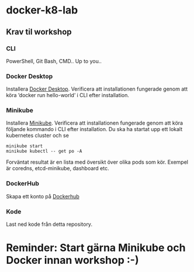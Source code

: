 # docker-k8-lab

## Krav til workshop

### CLI
PowerShell, Git Bash, CMD.. Up to you..

### Docker Desktop
Installera [Docker Desktop](https://www.docker.com/products/docker-desktop).
Verificera att installationen fungerade genom att köra ’docker run hello-world’ i CLI efter installation.

### Minikube
Installera [Minikube](https://minikube.sigs.k8s.io/docs/start/).
Verificera att installationen fungerade genom att köra följande kommando i CLI efter installation. Du ska ha startat upp ett lokalt kubernetes cluster och se 

```
minikube start
minikube kubectl -- get po -A
```

Forväntat resultat är en lista med översikt över olika pods som kör. Exempel är coredns, etcd-minikube, dashboard etc.

### DockerHub
Skapa ett konto på [Dockerhub](https://hub.docker.com/)


### Kode
Last ned kode från detta repository.

# Reminder: Start gärna Minikube och Docker innan workshop :-) 

